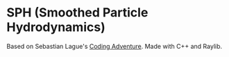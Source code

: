 # SPH (Smoothed Particle Hydrodynamics)

Based on Sebastian Lague's [Coding Adventure]((https://youtu.be/rSKMYc1CQHE?si=KNw_i1sN2_CWEmzA)).
Made with C++ and Raylib.
